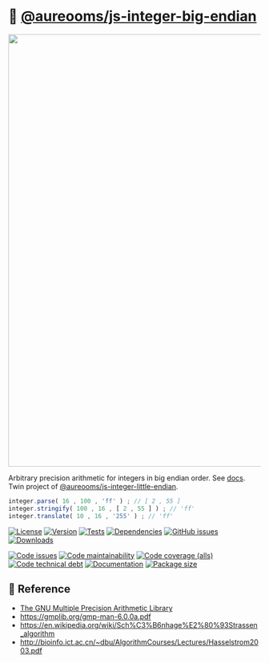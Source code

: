 :elephant: [@aureooms/js-integer-big-endian](https://make-github-pseudonymous-again.github.io/js-integer-big-endian)
==

<img src="https://upload.wikimedia.org/wikipedia/commons/5/54/Big-Endian.svg" width="864">

Arbitrary precision arithmetic for integers in big endian order.
See [docs](https://make-github-pseudonymous-again.github.io/js-integer-big-endian).
Twin project of [@aureooms/js-integer-little-endian](https://github.com/make-github-pseudonymous-again/js-integer-little-endian).

```js
integer.parse( 16 , 100 , 'ff' ) ; // [ 2 , 55 ]
integer.stringify( 100 , 16 , [ 2 , 55 ] ) ; // 'ff'
integer.translate( 10 , 16 , '255' ) ; // 'ff'
```

[![License](https://img.shields.io/github/license/make-github-pseudonymous-again/js-integer-big-endian.svg)](https://raw.githubusercontent.com/make-github-pseudonymous-again/js-integer-big-endian/main/LICENSE)
[![Version](https://img.shields.io/npm/v/@aureooms/js-integer-big-endian.svg)](https://www.npmjs.org/package/@aureooms/js-integer-big-endian)
[![Tests](https://img.shields.io/github/workflow/status/make-github-pseudonymous-again/js-integer-big-endian/ci?event=push&label=tests)](https://github.com/make-github-pseudonymous-again/js-integer-big-endian/actions/workflows/ci.yml?query=branch:main)
[![Dependencies](https://img.shields.io/librariesio/github/make-github-pseudonymous-again/js-integer-big-endian.svg)](https://github.com/make-github-pseudonymous-again/js-integer-big-endian/network/dependencies)
[![GitHub issues](https://img.shields.io/github/issues/make-github-pseudonymous-again/js-integer-big-endian.svg)](https://github.com/make-github-pseudonymous-again/js-integer-big-endian/issues)
[![Downloads](https://img.shields.io/npm/dm/@aureooms/js-integer-big-endian.svg)](https://www.npmjs.org/package/@aureooms/js-integer-big-endian)

[![Code issues](https://img.shields.io/codeclimate/issues/make-github-pseudonymous-again/js-integer-big-endian.svg)](https://codeclimate.com/github/make-github-pseudonymous-again/js-integer-big-endian/issues)
[![Code maintainability](https://img.shields.io/codeclimate/maintainability/make-github-pseudonymous-again/js-integer-big-endian.svg)](https://codeclimate.com/github/make-github-pseudonymous-again/js-integer-big-endian/trends/churn)
[![Code coverage (alls)](https://img.shields.io/coveralls/github/make-github-pseudonymous-again/js-integer-big-endian/main.svg)](https://coveralls.io/github/make-github-pseudonymous-again/js-integer-big-endian)
[![Code technical debt](https://img.shields.io/codeclimate/tech-debt/make-github-pseudonymous-again/js-integer-big-endian.svg)](https://codeclimate.com/github/make-github-pseudonymous-again/js-integer-big-endian/trends/technical_debt)
[![Documentation](https://make-github-pseudonymous-again.github.io/js-integer-big-endian/badge.svg)](https://make-github-pseudonymous-again.github.io/js-integer-big-endian/source.html)
[![Package size](https://img.shields.io/bundlephobia/minzip/@aureooms/js-integer-big-endian)](https://bundlephobia.com/result?p=@aureooms/js-integer-big-endian)

## :scroll: Reference

 - [The GNU Multiple Precision Arithmetic Library](https://gmplib.org/)
 - https://gmplib.org/gmp-man-6.0.0a.pdf
 - https://en.wikipedia.org/wiki/Sch%C3%B6nhage%E2%80%93Strassen_algorithm
 - http://bioinfo.ict.ac.cn/~dbu/AlgorithmCourses/Lectures/Hasselstrom2003.pdf

